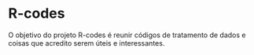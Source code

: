 
# R-codes

<!-- badges: start -->
<!-- badges: end -->

O objetivo do projeto R-codes é reunir códigos de tratamento de dados e coisas que acredito serem úteis e interessantes.
